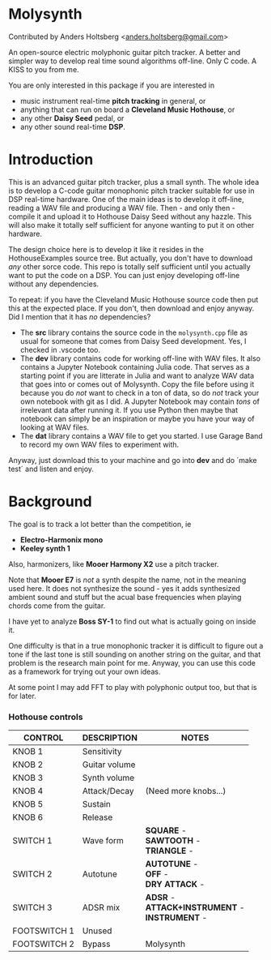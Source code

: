 # Molysynth

Contributed by Anders Holtsberg \<<anders.holtsberg@gmail.com>\>

An open-source electric molyphonic guitar pitch tracker. A better and simpler
way to develop real time sound algorithms off-line. 
Only C code. A KISS to you from me.

You are only interested in this package if you are interested in
   * music instrument real-time __pitch tracking__ in general, or
   * anything that can run on board a __Cleveland Music Hothouse__, or
   * any other __Daisy Seed__ pedal, or
   * any other sound real-time __DSP__.


# Introduction

This is an advanced guitar pitch tracker, plus a small synth. The whole idea
is to develop a C-code guitar monophonic pitch tracker suitable for 
use in DSP real-time hardware. One of the main ideas is to 
develop it off-line, reading a WAV file and producing a WAV file. 
Then - and only then -
compile it and upload it to Hothouse Daisy Seed without any hazzle.
This will also make it totally self sufficient for anyone wanting to put it
on other hardware.

The design choice here is to develop it like it resides in the
HothouseExamples source tree.
But actually, you don't have to download _any_ other sorce code. This repo is
totally self sufficient until you actually want to put the code on a DSP. 
You can just enjoy developing off-line without any dependencies.

To repeat: if you have the Cleveland Music Hothouse source code then put this at the 
expected place. If you don't, then download and enjoy anyway. Did I mention that 
it has _no_ dependencies?

   * The __src__ library contains the source code in the `molysynth.cpp` file
     as usual for someone that comes from Daisy Seed development. Yes, I checked
     in .vscode too.
   * The __dev__ library contains code for working off-line with WAV files.
     It also contains a Jupyter Notebook containing Julia code. 
     That serves as a starting point if you are litterate in Julia and want 
     to analyze WAV data that goes into or comes out of Molysynth. Copy the
     file before using it because you do _not_ want to check in a ton of data, so
     do _not_ track your own notebook with git as I did. 
     A Jupyter Notebook may contain
     _tons_ of irrelevant data after running it. If you use Python then maybe
     that notebook can simply be an inspiration or maybe you have your way of looking
     at WAV files.
   * The __dat__ library contains a WAV file to get you started. I use Garage Band
     to record my own WAV files to experiment with. 

Anyway, just download this to your machine and go into __dev__ and do ´make test´
and listen and enjoy. 


# Background

The goal is to track a lot better than the competition, ie 

 * __Electro-Harmonix mono__
 * __Keeley synth 1__

Also, harmonizers, like __Mooer Harmony X2__ use a pitch tracker.

Note that __Mooer E7__ is _not_ a synth despite the name, not in the meaning 
used here.
It does not synthesize the sound - yes it adds synthesized ambient sound and
stuff but the acual base frequencies when playing chords come from the guitar. 

I have yet to analyze __Boss SY-1__ to find out what is actually going on inside it.

One difficulty is that in a true monophonic tracker it is difficult to 
figure out a tone if the last tone is still sounding on another string on the guitar, 
and that problem is the research main point for me. 
Anyway, you can use this code as a framework for trying out your own ideas.

At some point I may add FFT to play with polyphonic output too, but that is for later.


### Hothouse controls

| CONTROL | DESCRIPTION | NOTES |
|-|-|-|
| KNOB 1 | Sensitivity |  |
| KNOB 2 | Guitar volume |  |
| KNOB 3 | Synth volume |  |
| KNOB 4 | Attack/Decay |  (Need more knobs...) |
| KNOB 5 | Sustain |  |
| KNOB 6 | Release |  |
| SWITCH 1 | Wave form | **SQUARE** - <br/>**SAWTOOTH** - <br/>**TRIANGLE** -  |
| SWITCH 2 | Autotune | **AUTOTUNE** - <br/>**OFF** - <br/>**DRY ATTACK** - |
| SWITCH 3 | ADSR mix | **ADSR** - <br/>**ATTACK+INSTRUMENT** - <br/>**INSTRUMENT** - |
| FOOTSWITCH 1 | Unused |  |
| FOOTSWITCH 2 | Bypass | Molysynth |
